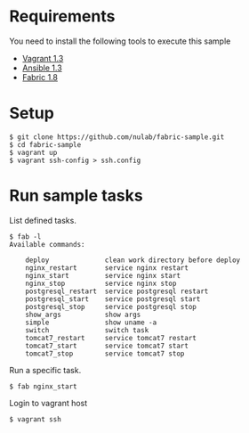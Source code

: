 # Requirements

You need to install the following tools to execute this sample

* [Vagrant 1.3](http://docs.vagrantup.com/v2/installation/index.html)
* [Ansible 1.3](http://www.ansibleworks.com/docs/gettingstarted.html)
* [Fabric 1.8](http://docs.fabfile.org/en/1.7/#installation)

# Setup

```
$ git clone https://github.com/nulab/fabric-sample.git
$ cd fabric-sample
$ vagrant up
$ vagrant ssh-config > ssh.config
```

# Run sample tasks

List defined tasks.
```
$ fab -l
Available commands:

    deploy              clean work directory before deploy
    nginx_restart       service nginx restart
    nginx_start         service nginx start
    nginx_stop          service nginx stop
    postgresql_restart  service postgresql restart
    postgresql_start    service postgresql start
    postgresql_stop     service postgresql stop
    show_args           show args
    simple              show uname -a
    switch              switch task
    tomcat7_restart     service tomcat7 restart
    tomcat7_start       service tomcat7 start
    tomcat7_stop        service tomcat7 stop
```

Run a specific task.
```
$ fab nginx_start
```

Login to vagrant host
```
$ vagrant ssh
```
